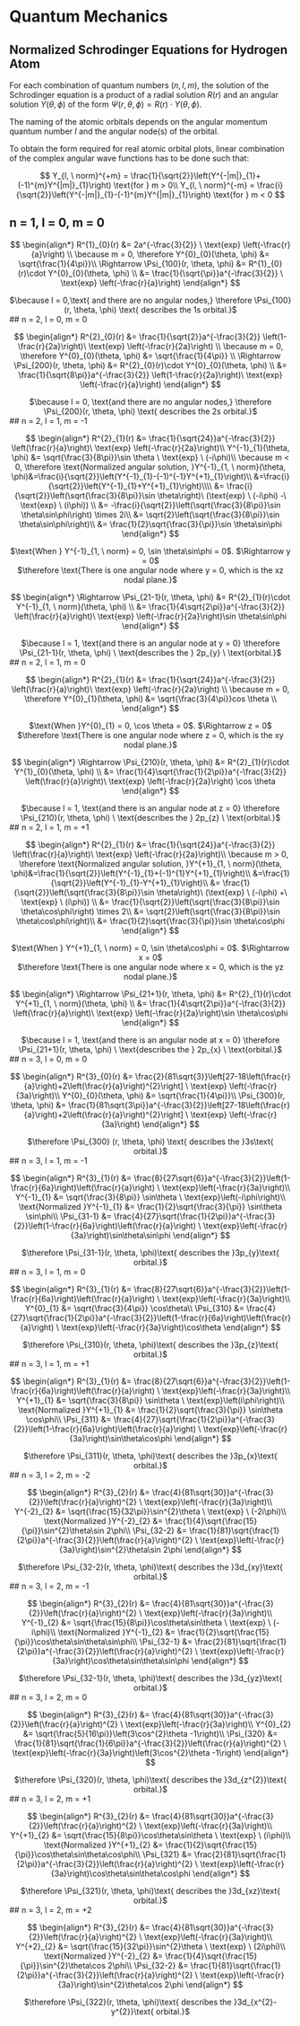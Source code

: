 # Quantum Mechanics

## Normalized Schrodinger Equations for Hydrogen Atom

For each combination of quantum numbers ($n, l, m$), the solution of the Schrodinger equation is a product of a radial solution $R(r)$ and an angular solution $Y(\theta, \phi)$ of the form $\Psi(r, \theta, \phi) = R(r) \cdot Y(\theta, \phi)$.

The naming of the atomic orbitals depends on the angular momentum quantum number $l$ and the angular node(s) of the orbital.

To obtain the form required for real atomic orbital plots, linear combination of the complex angular wave functions has to be done such that:

$$
Y_{l, \ norm}^{+m} = \frac{1}{\sqrt{2}}\left(Y^{-|m|}_{1}+(-1)^{m}Y^{|m|}_{1}\right) \text{for } m > 0\\
Y_{l, \ norm}^{-m} = \frac{i}{\sqrt{2}}\left(Y^{-|m|}_{1}-(-1)^{m}Y^{|m|}_{1}\right) \text{for } m < 0
$$

## n = 1, l = 0, m = 0

$$
\begin{align*}
R^{1}_{0}(r) &= 2a^{-\frac{3}{2}} \ \text{exp} \left(-\frac{r}{a}\right) \\
\because m = 0, \therefore Y^{0}_{0}(\theta, \phi) &= \sqrt{\frac{1}{4\pi}}\\
\Rightarrow \Psi_{100}(r, \theta, \phi) &= R^{1}_{0}(r)\cdot Y^{0}_{0}(\theta, \phi) \\
&= \frac{1}{\sqrt{\pi}}a^{-\frac{3}{2}} \ \text{exp} \left(-\frac{r}{a}\right)
\end{align*}
$$

<center>$\because l = 0,\text{ and there are no angular nodes,} \therefore \Psi_{100}(r, \theta, \phi) \text{ describes the 1s orbital.}$</center>
## n = 2, l = 0, m = 0

$$
\begin{align*}
R^{2}_{0}(r) &= \frac{1}{\sqrt{2}}a^{-\frac{3}{2}} \left(1-\frac{r}{2a}\right)\ \text{exp} \left(-\frac{r}{2a}\right) \\
\because m = 0, \therefore Y^{0}_{0}(\theta, \phi) &= \sqrt{\frac{1}{4\pi}} \\
\Rightarrow \Psi_{200}(r, \theta, \phi) &= R^{2}_{0}(r)\cdot Y^{0}_{0}(\theta, \phi) \\
&= \frac{1}{\sqrt{8\pi}}a^{-\frac{3}{2}} \left(1-\frac{r}{2a}\right)\ \text{exp} \left(-\frac{r}{a}\right)
\end{align*}
$$

<center>$\because l = 0, \text{and there are no angular nodes,} \therefore \Psi_{200}(r, \theta, \phi) \text{ describes the 2s orbital.}$</center>
## n = 2, l = 1, m = -1

$$
\begin{align*}
R^{2}_{1}(r) &= \frac{1}{\sqrt{24}}a^{-\frac{3}{2}} \left(\frac{r}{a}\right)\ \text{exp} \left(-\frac{r}{2a}\right)\\
Y^{-1}_{1}(\theta, \phi) &= \sqrt{\frac{3}{8\pi}}\sin \theta \ \text{exp} \ (-i\phi)\\
\because m < 0, \therefore \text{Normalized angular solution, }Y^{-1}_{1, \ norm}(\theta, \phi)&=\frac{i}{\sqrt{2}}\left(Y^{-1}_{1}-(-1)^{-1}Y^{+1}_{1}\right)\\
&=\frac{i}{\sqrt{2}}\left(Y^{-1}_{1}+Y^{+1}_{1}\right)\\\\
&= \frac{i}{\sqrt{2}}\left(\sqrt{\frac{3}{8\pi}}\sin \theta\right)\ (\text{exp} \ (-i\phi) -\ \text{exp} \ (i\phi)) \\
&= -\frac{i}{\sqrt{2}}\left(\sqrt{\frac{3}{8\pi}}\sin \theta\sin\phi\right) \times 2i\\
&= \sqrt{2}\left(\sqrt{\frac{3}{8\pi}}\sin \theta\sin\phi\right)\\
&= \frac{1}{2}\sqrt{\frac{3}{\pi}}\sin \theta\sin\phi
\end{align*}
$$

<center>$\text{When } Y^{-1}_{1, \ norm} = 0, \sin \theta\sin\phi = 0$.  
$\Rightarrow y = 0$ <br>
$\therefore \text{There is one angular node where y = 0, which is the xz nodal plane.}$</center>

$$
\begin{align*}
\Rightarrow \Psi_{21-1}(r, \theta, \phi) &= R^{2}_{1}(r)\cdot Y^{-1}_{1, \ norm}(\theta, \phi) \\
&= \frac{1}{4\sqrt{2\pi}}a^{-\frac{3}{2}} \left(\frac{r}{a}\right)\ \text{exp} \left(-\frac{r}{2a}\right)\sin \theta\sin\phi
\end{align*}
$$

<center>$\because l = 1, \text{and there is an angular node at y = 0} \therefore \Psi_{21-1}(r, \theta, \phi) \ \text{describes the } 2p_{y} \ \text{orbital.}$</center>
## n = 2, l = 1, m = 0

$$
\begin{align*}
R^{2}_{1}(r) &= \frac{1}{\sqrt{24}}a^{-\frac{3}{2}} \left(\frac{r}{a}\right)\ \text{exp} \left(-\frac{r}{2a}\right) \\
\because m = 0, \therefore Y^{0}_{1}(\theta, \phi) &= \sqrt{\frac{3}{4\pi}}cos \theta \\
\end{align*}
$$

<center>$\text{When }Y^{0}_{1} = 0, \cos \theta = 0$.  
$\Rightarrow z = 0$ <br>
$\therefore \text{There is one angular node where z = 0, which is the xy nodal plane.}$</center>

$$
\begin{align*}
\Rightarrow \Psi_{210}(r, \theta, \phi) &= R^{2}_{1}(r)\cdot Y^{1}_{0}(\theta, \phi) \\
&= \frac{1}{4}\sqrt{\frac{1}{2\pi}}a^{-\frac{3}{2}} \left(\frac{r}{a}\right)\ \text{exp} \left(-\frac{r}{2a}\right) \cos \theta
\end{align*}
$$

<center>$\because l = 1, \text{and there is an angular node at z = 0} \therefore \Psi_{210}(r, \theta, \phi) \ \text{describes the } 2p_{z} \ \text{orbital.}$</center>
## n = 2, l = 1, m = +1

$$
\begin{align*}
R^{2}_{1}(r) &= \frac{1}{\sqrt{24}}a^{-\frac{3}{2}} \left(\frac{r}{a}\right)\ \text{exp} \left(-\frac{r}{2a}\right)\\
\because m > 0, \therefore \text{Normalized angular solution, }Y^{+1}_{1, \ norm}(\theta, \phi)&=\frac{1}{\sqrt{2}}\left(Y^{-1}_{1}+(-1)^{1}Y^{+1}_{1}\right)\\
&=\frac{1}{\sqrt{2}}\left(Y^{-1}_{1}-Y^{+1}_{1}\right)\\
&= \frac{1}{\sqrt{2}}\left(\sqrt{\frac{3}{8\pi}}\sin \theta\right)\ (\text{exp} \ (-i\phi) +\ \text{exp} \ (i\phi)) \\
&= \frac{1}{\sqrt{2}}\left(\sqrt{\frac{3}{8\pi}}\sin \theta\cos\phi\right) \times 2\\
&= \sqrt{2}\left(\sqrt{\frac{3}{8\pi}}\sin \theta\cos\phi\right)\\
&= \frac{1}{2}\sqrt{\frac{3}{\pi}}\sin \theta\cos\phi
\end{align*}
$$

<center>$\text{When } Y^{+1}_{1, \ norm} = 0, \sin \theta\cos\phi = 0$.  
$\Rightarrow x = 0$ <br>
$\therefore \text{There is one angular node where x = 0, which is the yz nodal plane.}$</center>

$$
\begin{align*}
\Rightarrow \Psi_{21+1}(r, \theta, \phi) &= R^{2}_{1}(r)\cdot Y^{+1}_{1, \ norm}(\theta, \phi) \\
&= \frac{1}{4\sqrt{2\pi}}a^{-\frac{3}{2}} \left(\frac{r}{a}\right)\ \text{exp} \left(-\frac{r}{2a}\right)\sin \theta\cos\phi
\end{align*}
$$

<center>$\because l = 1, \text{and there is an angular node at x = 0} \therefore \Psi_{21+1}(r, \theta, \phi) \ \text{describes the } 2p_{x} \ \text{orbital.}$</center>
## n = 3, l = 0, m = 0

$$
\begin{align*}
R^{3}_{0}(r) &= \frac{2}{81\sqrt{3}}\left[27-18\left(\frac{r}{a}\right)+2\left(\frac{r}{a}\right)^{2}\right] \ \text{exp} \left(-\frac{r}{3a}\right)\\
Y^{0}_{0}(\theta, \phi) &= \sqrt{\frac{1}{4\pi}}\\
\Psi_{300}(r, \theta, \phi) &= \frac{1}{81\sqrt{3\pi}}a^{-\frac{3}{2}}\left[27-18\left(\frac{r}{a}\right)+2\left(\frac{r}{a}\right)^{2}\right] \ \text{exp} \left(-\frac{r}{3a}\right)
\end{align*}
$$

<center>$\therefore \Psi_{300} (r, \theta, \phi) \text{ describes the }3s\text{ orbital.}$</center>
## n = 3, l = 1, m = -1

$$
\begin{align*}
R^{3}_{1}(r) &= \frac{8}{27\sqrt{6}}a^{-\frac{3}{2}}\left(1-\frac{r}{6a}\right)\left(\frac{r}{a}\right) \ \text{exp}\left(-\frac{r}{3a}\right)\\
Y^{-1}_{1} &= \sqrt{\frac{3}{8\pi}} \sin\theta \ \text{exp}\left(-i\phi\right)\\
\text{Normalized }Y^{-1}_{1} &= \frac{1}{2}\sqrt{\frac{3}{\pi}} \sin\theta \sin\phi\\
\Psi_{31-1} &= \frac{4}{27}\sqrt{\frac{1}{2\pi}}a^{-\frac{3}{2}}\left(1-\frac{r}{6a}\right)\left(\frac{r}{a}\right) \ \text{exp}\left(-\frac{r}{3a}\right)\sin\theta\sin\phi
\end{align*}
$$

<center>$\therefore \Psi_{31-1}(r, \theta, \phi)\text{ describes the }3p_{y}\text{ orbital.}$</center>
## n = 3, l = 1, m = 0

$$
\begin{align*}
R^{3}_{1}(r) &= \frac{8}{27\sqrt{6}}a^{-\frac{3}{2}}\left(1-\frac{r}{6a}\right)\left(\frac{r}{a}\right) \ \text{exp}\left(-\frac{r}{3a}\right)\\
Y^{0}_{1} &= \sqrt{\frac{3}{4\pi}} \cos\theta\\
\Psi_{310} &= \frac{4}{27}\sqrt{\frac{1}{2\pi}}a^{-\frac{3}{2}}\left(1-\frac{r}{6a}\right)\left(\frac{r}{a}\right) \ \text{exp}\left(-\frac{r}{3a}\right)\cos\theta
\end{align*}
$$

<center>$\therefore \Psi_{310}(r, \theta, \phi)\text{ describes the }3p_{z}\text{ orbital.}$</center>
## n = 3, l = 1, m = +1

$$
\begin{align*}
R^{3}_{1}(r) &= \frac{8}{27\sqrt{6}}a^{-\frac{3}{2}}\left(1-\frac{r}{6a}\right)\left(\frac{r}{a}\right) \ \text{exp}\left(-\frac{r}{3a}\right)\\
Y^{+1}_{1} &= \sqrt{\frac{3}{8\pi}} \sin\theta \ \text{exp}\left(i\phi\right)\\
\text{Normalized }Y^{+1}_{1} &= \frac{1}{2}\sqrt{\frac{3}{\pi}} \sin\theta \cos\phi\\
\Psi_{311} &= \frac{4}{27}\sqrt{\frac{1}{2\pi}}a^{-\frac{3}{2}}\left(1-\frac{r}{6a}\right)\left(\frac{r}{a}\right) \ \text{exp}\left(-\frac{r}{3a}\right)\sin\theta\cos\phi
\end{align*}
$$

<center>$\therefore \Psi_{311}(r, \theta, \phi)\text{ describes the }3p_{x}\text{ orbital.}$</center>
## n = 3, l = 2, m = -2

$$
\begin{align*}
R^{3}_{2}(r) &= \frac{4}{81\sqrt{30}}a^{-\frac{3}{2}}\left(\frac{r}{a}\right)^{2} \ \text{exp}\left(-\frac{r}{3a}\right)\\
Y^{-2}_{2} &= \sqrt{\frac{15}{32\pi}}\sin^{2}\theta \ \text{exp} \ (-2i\phi)\\
\text{Normalized }Y^{-2}_{2} &= \frac{1}{4}\sqrt{\frac{15}{\pi}}\sin^{2}\theta\sin 2\phi\\
\Psi_{32-2} &= \frac{1}{81}\sqrt{\frac{1}{2\pi}}a^{-\frac{3}{2}}\left(\frac{r}{a}\right)^{2} \ \text{exp}\left(-\frac{r}{3a}\right)\sin^{2}\theta\sin 2\phi
\end{align*}
$$

<center>$\therefore \Psi_{32-2}(r, \theta, \phi)\text{ describes the }3d_{xy}\text{ orbital.}$</center>
## n = 3, l = 2, m = -1

$$
\begin{align*}
R^{3}_{2}(r) &= \frac{4}{81\sqrt{30}}a^{-\frac{3}{2}}\left(\frac{r}{a}\right)^{2} \ \text{exp}\left(-\frac{r}{3a}\right)\\
Y^{-1}_{2} &= \sqrt{\frac{15}{8\pi}}\cos\theta\sin\theta \ \text{exp} \ (-i\phi)\\
\text{Normalized }Y^{-1}_{2} &= \frac{1}{2}\sqrt{\frac{15}{\pi}}\cos\theta\sin\theta\sin\phi\\
\Psi_{32-1} &= \frac{2}{81}\sqrt{\frac{1}{2\pi}}a^{-\frac{3}{2}}\left(\frac{r}{a}\right)^{2} \ \text{exp}\left(-\frac{r}{3a}\right)\cos\theta\sin\theta\sin\phi
\end{align*}
$$

<center>$\therefore \Psi_{32-1}(r, \theta, \phi)\text{ describes the }3d_{yz}\text{ orbital.}$</center>
## n = 3, l = 2, m = 0

$$
\begin{align*}
R^{3}_{2}(r) &= \frac{4}{81\sqrt{30}}a^{-\frac{3}{2}}\left(\frac{r}{a}\right)^{2} \ \text{exp}\left(-\frac{r}{3a}\right)\\
Y^{0}_{2} &= \sqrt{\frac{5}{16\pi}}\left(3\cos^{2}\theta -1\right)\\
\Psi_{320} &= \frac{1}{81}\sqrt{\frac{1}{6\pi}}a^{-\frac{3}{2}}\left(\frac{r}{a}\right)^{2} \ \text{exp}\left(-\frac{r}{3a}\right)\left(3\cos^{2}\theta -1\right)
\end{align*}
$$

<center>$\therefore \Psi_{320}(r, \theta, \phi)\text{ describes the }3d_{z^{2}}\text{ orbital.}$</center>
## n = 3, l = 2, m = +1

$$
\begin{align*}
R^{3}_{2}(r) &= \frac{4}{81\sqrt{30}}a^{-\frac{3}{2}}\left(\frac{r}{a}\right)^{2} \ \text{exp}\left(-\frac{r}{3a}\right)\\
Y^{+1}_{2} &= \sqrt{\frac{15}{8\pi}}\cos\theta\sin\theta \ \text{exp} \ (i\phi)\\
\text{Normalized }Y^{+1}_{2} &= \frac{1}{2}\sqrt{\frac{15}{\pi}}\cos\theta\sin\theta\cos\phi\\
\Psi_{321} &= \frac{2}{81}\sqrt{\frac{1}{2\pi}}a^{-\frac{3}{2}}\left(\frac{r}{a}\right)^{2} \ \text{exp}\left(-\frac{r}{3a}\right)\cos\theta\sin\theta\cos\phi
\end{align*}
$$

<center>$\therefore \Psi_{321}(r, \theta, \phi)\text{ describes the }3d_{xz}\text{ orbital.}$</center>
## n = 3, l = 2, m = +2

$$
\begin{align*}
R^{3}_{2}(r) &= \frac{4}{81\sqrt{30}}a^{-\frac{3}{2}}\left(\frac{r}{a}\right)^{2} \ \text{exp}\left(-\frac{r}{3a}\right)\\
Y^{+2}_{2} &= \sqrt{\frac{15}{32\pi}}\sin^{2}\theta \ \text{exp} \ (2i\phi)\\
\text{Normalized }Y^{-2}_{2} &= \frac{1}{4}\sqrt{\frac{15}{\pi}}\sin^{2}\theta\cos 2\phi\\
\Psi_{32-2} &= \frac{1}{81}\sqrt{\frac{1}{2\pi}}a^{-\frac{3}{2}}\left(\frac{r}{a}\right)^{2} \ \text{exp}\left(-\frac{r}{3a}\right)\sin^{2}\theta\cos 2\phi
\end{align*}
$$

<center>$\therefore \Psi_{322}(r, \theta, \phi)\text{ describes the }3d_{x^{2}-y^{2}}\text{ orbital.}$</center>